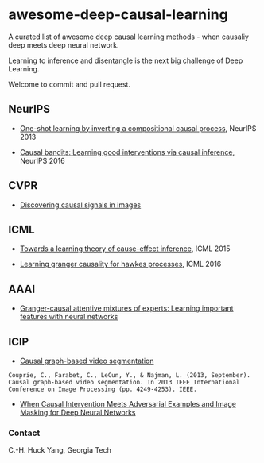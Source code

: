 # awesome-deep-causal-learning
A curated list of awesome deep causal learning methods - when causaliy deep meets deep neural network. 

Learning to inference and disentangle is the next big challenge of Deep Learning.

Welcome to commit and pull request.

## NeurIPS

- [One-shot learning by inverting a compositional causal process](http://papers.nips.cc/paper/5128-one-shot-learning-by-inverting-a-compositional-causal-process), NeurIPS 2013

- [Causal bandits: Learning good interventions via causal inference](http://papers.nips.cc/paper/6195-causal-bandits-learning-good-interventions-via-causal-inference), NeurIPS 2016

## CVPR

- [Discovering causal signals in images](http://openaccess.thecvf.com/content_cvpr_2017/html/Lopez-Paz_Discovering_Causal_Signals_CVPR_2017_paper.html)


## ICML

- [Towards a learning theory of cause-effect inference](http://proceedings.mlr.press/v37/lopez-paz15.pdf), ICML 2015

- [Learning granger causality for hawkes processes](http://proceedings.mlr.press/v48/xuc16.pdf), ICML 2016

## AAAI

- [Granger-causal attentive mixtures of experts: Learning important features with neural networks](https://wvvw.aaai.org/ojs/index.php/AAAI/article/download/4412/4290)

## ICIP

- [Causal graph-based video segmentation](https://ieeexplore.ieee.org/abstract/document/6738875)

`Couprie, C., Farabet, C., LeCun, Y., & Najman, L. (2013, September). Causal graph-based video segmentation. In 2013 IEEE International Conference on Image Processing (pp. 4249-4253). IEEE.`

- [When Causal Intervention Meets Adversarial Examples and Image Masking for Deep Neural Networks](https://ieeexplore.ieee.org/abstract/document/8803554)

### Contact
C.-H. Huck Yang, Georgia Tech
